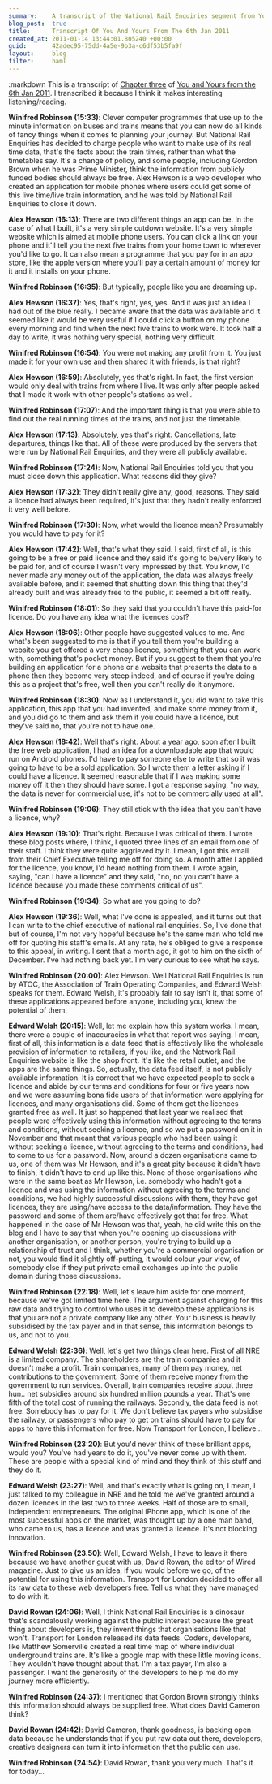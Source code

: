 ```yaml
---
summary:    A transcript of the National Rail Enquiries segment from You and Yours broadcast on the 6th Jan 2011.
blog_post:  true
title:      Transcript Of You And Yours From The 6th Jan 2011
created_at: 2011-01-14 13:44:01.805240 +00:00
guid:       42adec95-75dd-4a5e-9b3a-c6df53b5fa9f
layout:     blog
filter:     haml
---
```

:markdown
  This is a transcript of [Chapter three](http://www.bbc.co.uk/programmes/p00d4n2l) of [You and Yours from the 6th Jan 2011](http://www.bbc.co.uk/programmes/b00x7c36).  I transcribed it because I think it makes interesting listening/reading.

  **Winifred Robinson (15:33)**: Clever computer programmes that use up to the minute information on buses and trains means that you can now do all kinds of fancy things when it comes to planning your journey.  But National Rail Enquiries has decided to charge people who want to make use of its real time data, that's the facts about the train times, rather than what the timetables say.  It's a change of policy, and some people, including Gordon Brown when he was Prime Minister, think the information from publicly funded bodies should always be free.  Alex Hewson is a web developer who created an application for mobile phones where users could get some of this live time/live train information, and he was told by National Rail Enquiries to close it down.

  **Alex Hewson (16:13)**: There are two different things an app can be. In the case of what I built, it's a very simple cutdown website.  It's a very simple website which is aimed at mobile phone users. You can click a link on your phone and it'll tell you the next five trains from your home town to wherever you'd like to go.  It can also mean a programme that you pay for in an app store, like the apple version where you'll pay a certain amount of money for it and it installs on your phone.

  **Winifred Robinson (16:35)**: But typically, people like you are dreaming up.

  **Alex Hewson (16:37)**: Yes, that's right, yes, yes.  And it was just an idea I had out of the blue really.  I became aware that the data was available and it seemed like it would be very useful if I could click a button on my phone every morning and find when the next five trains to work were.  It took half a day to write, it was nothing very special, nothing very difficult.

  **Winifred Robinson (16:54)**: You were not making any profit from it.  You just made it for your own use and then shared it with friends, is that right?

  **Alex Hewson (16:59)**: Absolutely, yes that's right.  In fact, the first version would only deal with trains from where I live.  It was only after people asked that I made it work with other people's stations as well.

  **Winifred Robinson (17:07)**: And the important thing is that you were able to find out the real running times of the trains, and not just the timetable.

  **Alex Hewson (17:13)**: Absolutely, yes that's right.  Cancellations, late departures, things like that.  All of these were produced by the servers that were run by National Rail Enquiries, and they were all publicly available.

  **Winifred Robinson (17:24)**: Now, National Rail Enquiries told you that you must close down this application.  What reasons did they give?

  **Alex Hewson (17:32)**: They didn't really give any, good, reasons.  They said a licence had always been required, it's just that they hadn't really enforced it very well before.

  **Winifred Robinson (17:39)**: Now, what would the licence mean?  Presumably you would have to pay for it?

  **Alex Hewson (17:42)**: Well, that's what they said.  I said, first of all, is this going to be a free or paid licence and they said it's going to be/very likely to be paid for, and of course I wasn't very impressed by that.  You know, I'd never made any money out of the application, the data was always freely available before, and it seemed that shutting down this thing that they'd already built and was already free to the public, it seemed a bit off really.

  **Winifred Robinson (18:01)**: So they said that you couldn't have this paid-for licence.  Do you have any idea what the licences cost?

  **Alex Hewson (18:06)**: Other people have suggested values to me.  And what's been suggested to me is that if you tell them you're building a website you get offered a very cheap licence, something that you can work with, something that's pocket money.  But if you suggest to them that you're building an application for a phone or a website that presents the data to a phone then they become very steep indeed, and of course if you're doing this as a project that's free, well then you can't really do it anymore.

  **Winifred Robinson (18:30)**: Now as I understand it, you did want to take this application, this app that you had invented, and make some money from it, and you did go to them and ask them if you could have a licence, but they've said no, that you're not to have one.

  **Alex Hewson (18:42)**: Well that's right.  About a year ago, soon after I built the free web application, I had an idea for a downloadable app that would run on Android phones.  I'd have to pay someone else to write that so it was going to have to be a sold application.  So I wrote them a letter asking if I could have a licence.  It seemed reasonable that if I was making some money off it then they should have some.  I got a response saying, "no way, the data is never for commercial use, it's not to be commercially used at all".

  **Winifred Robinson (19:06)**: They still stick with the idea that you can't have a licence, why?

  **Alex Hewson (19:10)**: That's right.  Because I was critical of them.  I wrote these blog posts where, I think, I quoted three lines of an email from one of their staff.  I think they were quite aggrieved by it.  I mean, I got this email from their Chief Executive telling me off for doing so.  A month after I applied for the licence, you know, I'd heard nothing from them.  I wrote again, saying, "can I have a licence" and they said, "no, no you can't have a licence because you made these comments critical of us".

  **Winifred Robinson (19:34)**: So what are you going to do?

  **Alex Hewson (19:36)**: Well, what I've done is appealed, and it turns out that I can write to the chief executive of national rail enquiries.  So, I've done that but of course, I'm not very hopeful because he's the same man who told me off for quoting his staff's emails.  At any rate, he's obliged to give a response to this appeal, in writing.  I sent that a month ago, it got to him on the sixth of December.  I've had nothing back yet.  I'm very curious to see what he says.

  **Winifred Robinson (20:00)**: Alex Hewson.  Well National Rail Enquiries is run by ATOC, the Association of Train Operating Companies, and Edward Welsh speaks for them.  Edward Welsh, it's probably fair to say isn't it, that some of these applications appeared before anyone, including you, knew the potential of them.

  **Edward Welsh (20:15)**: Well, let me explain how this system works.  I mean, there were a couple of inaccuracies in what that report was saying.  I mean, first of all, this information is a data feed that is effectively like the wholesale provision of information to retailers, if you like, and the Network Rail Enquiries website is like the shop front.  It's like the retail outlet, and the apps are the same things.  So, actually, the data feed itself, is not publicly available information.  It is correct that we have expected people to seek a licence and abide by our terms and conditions for four or five years now and we were assuming bona fide users of that information were applying for licences, and many organisations did.  Some of them got the licences granted free as well.  It just so happened that last year we realised that people were effectively using this information without agreeing to the terms and conditions, without seeking a licence, and so we put a password on it in November and that meant that various people who had been using it without seeking a licence, without agreeing to the terms and conditions, had to come to us for a password.  Now, around a dozen organisations came to us, one of them was Mr Hewson, and it's a great pity because it didn't have to finish, it didn't have to end up like this.  None of those organisations who were in the same boat as Mr Hewson, i.e. somebody who hadn't got a licence and was using the information without agreeing to the terms and conditions, we had highly successful discussions with them, they have got licences, they are using/have access to the data/information. They have the password and some of them are/have effectively got that for free.  What happened in the case of Mr Hewson was that, yeah, he did write this on the blog and I have to say that when you're opening up discussions with another organisation, or another person, you're trying to build up a relationship of trust and I think, whether you're a commercial organisation or not, you would find it slightly off-putting, it would colour your view, of somebody else if they put private email exchanges up into the public domain during those discussions.

  **Winifred Robinson (22:18)**: Well, let's leave him aside for one moment, because we've got limited time here.  The argument against charging for this raw data and trying to control who uses it to develop these applications is that you are not a private company like any other.  Your business is heavily subsidised by the tax payer and in that sense, this information belongs to us, and not to you.

  **Edward Welsh (22:36)**: Well, let's get two things clear here.  First of all NRE is a limited company.  The shareholders are the train companies and it doesn't make a profit.  Train companies, many of them pay money, net contributions to the government.  Some of them receive money from the government to run services.  Overall, train companies receive about three hun.. net subsidies around six hundred million pounds a year.  That's one fifth of the total cost of running the railways.  Secondly, the data feed is not free.  Somebody has to pay for it.  We don't believe tax payers who subsidise the railway, or passengers who pay to get on trains should have to pay for apps to have this information for free.  Now Transport for London, I believe...

  **Winifred Robinson (23:20)**: But you'd never think of these brilliant apps, would you?  You've had years to do it, you've never come up with them.  These are people with a special kind of mind and they think of this stuff and they do it.

  **Edward Welsh (23:27)**: Well, and that's exactly what is going on, I mean, I just talked to my colleague in NRE and he told me we've granted around a dozen licences in the last two to three weeks.  Half of those are to small, independent entrepreneurs.  The original iPhone app, which is one of the most successful apps on the market, was thought up by a one man band, who came to us, has a licence and was granted a licence.  It's not blocking innovation.

  **Winifred Robinson (23.50)**: Well, Edward Welsh, I have to leave it there because we have another guest with us, David Rowan, the editor of Wired magazine.  Just to give us an idea, if you would before we go, of the potential for using this information.  Transport for London decided to offer all its raw data to these web developers free.  Tell us what they have managed to do with it.

  **David Rowan (24:06)**: Well, I think National Rail Enquiries is a dinosaur that's scandalously working against the public interest because the great thing about developers is, they invent things that organisations like that won't.  Transport for London released its data feeds.  Coders, developers, like Matthew Somerville created a real time map of where individual underground trains are.  It's like a google map with these little moving icons.  They wouldn't have thought about that.  I'm a tax payer, I'm also a passenger. I want the generosity of the developers to help me do my journey more efficiently.

  **Winifred Robinson (24:37)**: I mentioned that Gordon Brown strongly thinks this information should always be supplied free.  What does David Cameron think?

  **David Rowan (24:42)**: David Cameron, thank goodness, is backing open data because he understands that if you put raw data out there, developers, creative designers can turn it into information that the public can use.

  **Winifred Robinson (24:54)**: David Rowan, thank you very much.  That's it for today...
